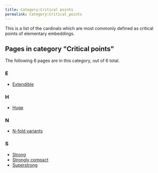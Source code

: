 ```yaml
---
title: Category:Critical points
permalink: Category:Critical_points
---
```












This is a list of the cardinals which are most commonly defined as
critical points of elementary embeddings.



## Pages in category "Critical points"

The following 6 pages are in this category, out of 6 total.


### E

-   [Extendible](Extendible "Extendible")

### H

-   [Huge](Huge "Huge")

### N

-   [N-fold
    variants](N-fold_variants "N-fold variants")

### S

-   [Strong](Strong "Strong")
-   [Strongly
    compact](Strongly_compact "Strongly compact")
-   [Superstrong](Superstrong "Superstrong")





